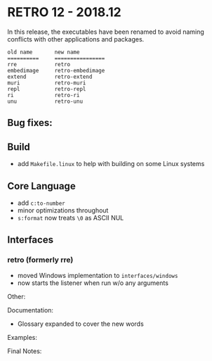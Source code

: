# RETRO 12 - 2018.12

In this release, the executables have been renamed to avoid
naming conflicts with other applications and packages.

    old name       new name
    ==========     ================
    rre            retro
    embedimage     retro-embedimage
    extend         retro-extend
    muri           retro-muri
    repl           retro-repl
    ri             retro-ri
    unu            retro-unu

## Bug fixes:

## Build

- add `Makefile.linux` to help with building on some Linux systems

## Core Language

- add `c:to-number`
- minor optimizations throughout
- `s:format` now treats `\0` as ASCII NUL

## Interfaces

### retro (formerly rre)

- moved Windows implementation to `interfaces/windows`
- now starts the listener when run w/o any arguments

Other:

Documentation:

- Glossary expanded to cover the new words

Examples:

Final Notes:
